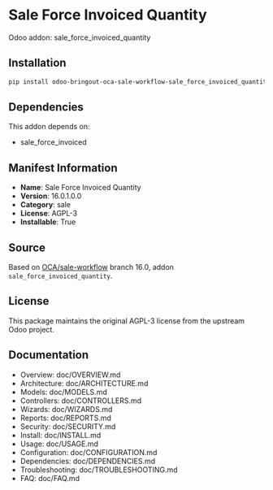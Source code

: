 # Sale Force Invoiced Quantity

Odoo addon: sale_force_invoiced_quantity

## Installation

```bash
pip install odoo-bringout-oca-sale-workflow-sale_force_invoiced_quantity
```

## Dependencies

This addon depends on:
- sale_force_invoiced

## Manifest Information

- **Name**: Sale Force Invoiced Quantity
- **Version**: 16.0.1.0.0
- **Category**: sale
- **License**: AGPL-3
- **Installable**: True

## Source

Based on [OCA/sale-workflow](https://github.com/OCA/sale-workflow) branch 16.0, addon `sale_force_invoiced_quantity`.

## License

This package maintains the original AGPL-3 license from the upstream Odoo project.

## Documentation

- Overview: doc/OVERVIEW.md
- Architecture: doc/ARCHITECTURE.md
- Models: doc/MODELS.md
- Controllers: doc/CONTROLLERS.md
- Wizards: doc/WIZARDS.md
- Reports: doc/REPORTS.md
- Security: doc/SECURITY.md
- Install: doc/INSTALL.md
- Usage: doc/USAGE.md
- Configuration: doc/CONFIGURATION.md
- Dependencies: doc/DEPENDENCIES.md
- Troubleshooting: doc/TROUBLESHOOTING.md
- FAQ: doc/FAQ.md
